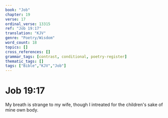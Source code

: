 ```yaml
---
book: "Job"
chapter: 19
verse: 17
ordinal_verse: 13315
ref: "Job 19:17"
translation: "KJV"
genre: "Poetry/Wisdom"
word_count: 18
topics: []
cross_references: []
grammar_tags: [contrast, conditional, poetry-register]
thematic_tags: []
tags: ["Bible","KJV","Job"]
---
```


# Job 19:17

My breath is strange to my wife, though I intreated for the children's sake of mine own body.

